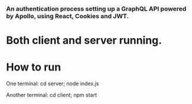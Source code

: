 ### An authentication process setting up a GraphQL API powered by Apollo, using React, Cookies and JWT.

# Both client and server running.

# How to run

One terminal: cd server; node index.js

Another terminal: cd client; npm start
